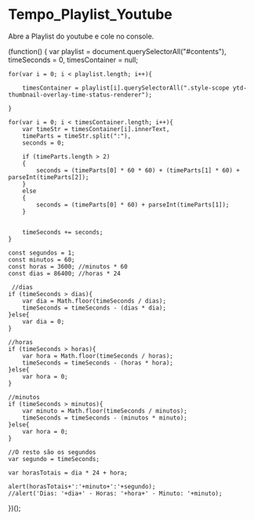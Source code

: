 # Tempo_Playlist_Youtube
Abre a Playlist do youtube e cole no console. 

(function() {
    var playlist = document.querySelectorAll("#contents"),
        timeSeconds = 0,
        timesContainer = null;

    for(var i = 0; i < playlist.length; i++){

        timesContainer = playlist[i].querySelectorAll(".style-scope ytd-thumbnail-overlay-time-status-renderer");

    }

    for(var i = 0; i < timesContainer.length; i++){
        var timeStr = timesContainer[i].innerText,
        timeParts = timeStr.split(":"),
        seconds = 0;
        
        if (timeParts.length > 2)
        {
            seconds = (timeParts[0] * 60 * 60) + (timeParts[1] * 60) + parseInt(timeParts[2]);
        }
        else
        {
            seconds = (timeParts[0] * 60) + parseInt(timeParts[1]);
        }
        
        
        timeSeconds += seconds;
    }

    const segundos = 1;
    const minutos = 60;
    const horas = 3600; //minutos * 60
    const dias = 86400; //horas * 24

     //dias
    if (timeSeconds > dias){
        var dia = Math.floor(timeSeconds / dias);
        timeSeconds = timeSeconds - (dias * dia);
    }else{
        var dia = 0;
    }

    //horas
    if (timeSeconds > horas){
        var hora = Math.floor(timeSeconds / horas);
        timeSeconds = timeSeconds - (horas * hora);
    }else{
        var hora = 0;
    }

    //minutos
    if (timeSeconds > minutos){
        var minuto = Math.floor(timeSeconds / minutos);
        timeSeconds = timeSeconds - (minutos * minuto);
    }else{
        var hora = 0;
    }

    //O resto são os segundos
    var segundo = timeSeconds;

    var horasTotais = dia * 24 + hora;
           
    alert(horasTotais+':'+minuto+':'+segundo);
    //alert('Dias: '+dia+' - Horas: '+hora+' - Minuto: '+minuto);

    
})();
